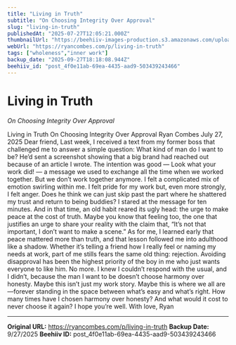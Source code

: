 ```yaml
---
title: "Living in Truth"
subtitle: "On Choosing Integrity Over Approval"
slug: "living-in-truth"
publishedAt: "2025-07-27T12:05:21.000Z"
thumbnailUrl: "https://beehiiv-images-production.s3.amazonaws.com/uploads/asset/file/2c725bff-8286-4d43-b8d8-e610ba61fc28/living_in_truth_thumbnail.png?t=1757985470"
webUrl: "https://ryancombes.com/p/living-in-truth"
tags: ["wholeness","inner work"]
backup_date: "2025-09-27T18:18:08.944Z"
beehiiv_id: "post_4f0e11ab-69ea-4435-aad9-503439243466"
---
```


# Living in Truth

*On Choosing Integrity Over Approval*



Living in Truth On Choosing Integrity Over Approval Ryan Combes July 27, 2025 Dear friend, Last week, I received a text from my former boss that challenged me to answer a simple question: What kind of man do I want to be? He’d sent a screenshot showing that a big brand had reached out because of an article I wrote. The intention was good — Look what your work did! — a message we used to exchange all the time when we worked together. But we don’t work together anymore. I felt a complicated mix of emotion swirling within me. I felt pride for my work but, even more strongly, I felt anger. Does he think we can just skip past the part where he shattered my trust and return to being buddies? I stared at the message for ten minutes. And in that time, an old habit reared its ugly head: the urge to make peace at the cost of truth. Maybe you know that feeling too, the one that justifies an urge to share your reality with the claim that, “It’s not that important, I don’t want to make a scene.” As for me, I learned early that peace mattered more than truth, and that lesson followed me into adulthood like a shadow. Whether it’s telling a friend how I really feel or naming my needs at work, part of me stills fears the same old thing: rejection. Avoiding disapproval has been the highest priority of the boy in me who just wants everyone to like him. No more. I knew I couldn’t respond with the usual, and I didn’t, because the man I want to be doesn’t choose harmony over honesty. Maybe this isn’t just my work story. Maybe this is where we all are—forever standing in the space between what’s easy and what’s right. How many times have I chosen harmony over honesty? And what would it cost to never choose it again? I hope you’re well. With love, Ryan

---

**Original URL:** https://ryancombes.com/p/living-in-truth
**Backup Date:** 9/27/2025
**Beehiiv ID:** post_4f0e11ab-69ea-4435-aad9-503439243466
